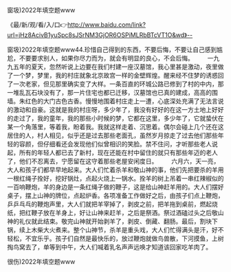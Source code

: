 窗圾)2022年填空题www

《最/新/观/看/入/口👉http://www.baidu.com/link?url=jHz8AcivB1yuSpc8sJSrNM3GjOR6OSPiMLRbBTcVT1O&wd》--

窗圾)2022年填空题www44.珍惜自己得到的东西，不要后悔，不要让自己感到尴尬，不要要求别人，如果你尽力而为，就会有明显的良心，不会后悔。
　　一九九五年的夏天，忽然听说上边要在我们村建一座汉墓馆，我心里甚是激动，夜里做了一个梦，梦里，我的村庄就象北京故宫一样的金壁辉煌。醒来经不住梦的诱惑回了一次老家，但见那里确实变了大样。一条百直的环城公路已修到了村的中内，那一堆乱瓦石块没有了，那一片住宅也都已迁移，汉墓馆也已真的建成，高高的围墙。朱红色的大门古色古香。慢慢地围着村庄走上一遭，心底深处充满了无法言说的激动和自豪。这就是我的村庄呀，多少年了，我没有好好的在这一方土地上好好的走过了，我的童年，我的那些小时候的梦，它都在这里，多少年了，它就蛰伏在某一个角落里，等着我，盼着我。我就这样走着、沉思着。偶尔会碰上几个还在这居住的人，村人相见，似乎还是过去那些老面孔，虽然岁月掠走了过去他们那些年轻的容颜，但仔细看还会发现他们似曾相识的笑脸。禁不住问，才听那些老人说起，所有的年轻人都已去了新村，现在还能在村中留住的就只有那些年迈的老人了，他们不忍离去，宁愿留在这守着那些老屋安闲度日。
　　六月六，天一亮，大人和孩子们都早早地起来。大人们忙着杀羊和敬山神的事，他们先把要杀的羊用一根红绳子拴好，挖好锅灶，点起火烧上一锅水。拴羊的树上吊着一串红辣椒似的一百响鞭炮，羊的身边是一条红绳子做的鞭子，这是给山神赶羊用的。大人们摆好桌子，摆上山神的牌位，点起炉香。各项准备工作做好之后，由孩子们点上鞭炮，乒乒乓乓的鞭炮声里，大人们就把羊宰掉了，剥皮之前，把羊拖到桌前，燃起烧纸，把红鞭子放在羊身上，好让山神来赶羊，之后是祭酒。祭过酒磕过头之后敬山神的礼仪就此结束。敬完山神就开始剥羊了，剥皮、倒藏、翻肠。最后，割块下锅，续上木柴大火煮来。整个山神节，杀羊是重头戏，大人们忙得满头是汗，好不轻松，不宜乐乎。孩子们自然是最快乐的，放过鞭炮就做鸟兽散，下河摸鱼，上树掏鸟窝去了，单等到中午，大人们喊着乳名声声远唤才知道该回家吃羊肉了。





很伤)2022年填空题www
